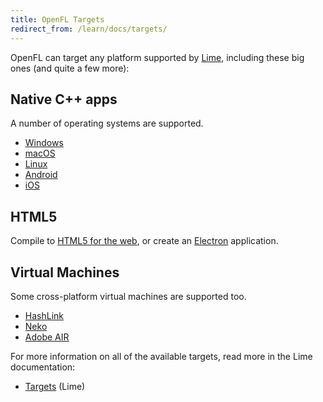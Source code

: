 ```yaml
---
title: OpenFL Targets
redirect_from: /learn/docs/targets/
---
```


OpenFL can target any platform supported by [Lime](https://lime.openfl.org), including these big ones (and quite a few more):

## Native C++ apps

A number of operating systems are supported.

- [Windows](https://lime.openfl.org/docs/advanced-setup/windows/)
- [macOS](https://lime.openfl.org/docs/advanced-setup/macos/)
- [Linux](https://lime.openfl.org/docs/advanced-setup/linux/)
- [Android](https://lime.openfl.org/docs/advanced-setup/android/)
- [iOS](https://lime.openfl.org/docs/advanced-setup/ios/)
	
## HTML5

Compile to [HTML5 for the web](https://lime.openfl.org/docs/advanced-setup/html5/), or create an [Electron](https://lime.openfl.org/docs/advanced-setup/electron/) application.

## Virtual Machines

Some cross-platform virtual machines are supported too.

- [HashLink](https://lime.openfl.org/docs/advanced-setup/hashlink/)
- [Neko](https://lime.openfl.org/docs/advanced-setup/neko/)
- [Adobe AIR](https://lime.openfl.org/docs/advanced-setup/air/)

For more information on all of the available targets, read more in the Lime documentation:

 * [Targets](https://lime.openfl.org/docs/getting-started/targets/) (Lime)